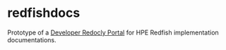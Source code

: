 # redfishdocs

Prototype of a [Developer Redocly Portal](https://redoc.ly/docs/developer-portal/introduction/) for HPE Redfish implementation documentations.


